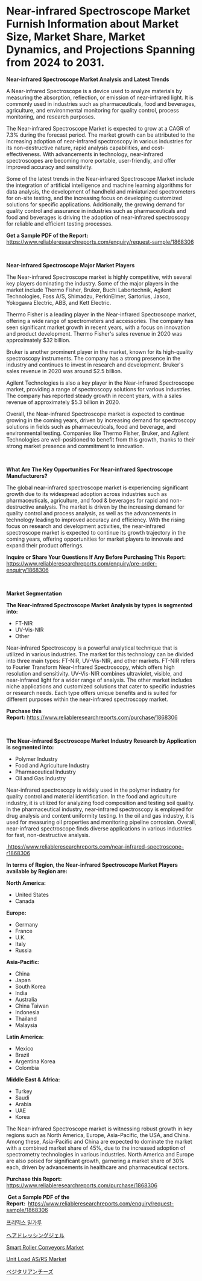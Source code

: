 <p><h1>Near-infrared Spectroscope Market Furnish Information about Market Size, Market Share, Market Dynamics, and Projections Spanning from 2024 to 2031.</h1></p><p><strong>Near-infrared Spectroscope Market Analysis and Latest Trends</strong></p>
<p><p>A Near-infrared Spectroscope is a device used to analyze materials by measuring the absorption, reflection, or emission of near-infrared light. It is commonly used in industries such as pharmaceuticals, food and beverages, agriculture, and environmental monitoring for quality control, process monitoring, and research purposes.</p><p>The Near-infrared Spectroscope Market is expected to grow at a CAGR of 7.3% during the forecast period. The market growth can be attributed to the increasing adoption of near-infrared spectroscopy in various industries for its non-destructive nature, rapid analysis capabilities, and cost-effectiveness. With advancements in technology, near-infrared spectroscopes are becoming more portable, user-friendly, and offer improved accuracy and sensitivity.</p><p>Some of the latest trends in the Near-infrared Spectroscope Market include the integration of artificial intelligence and machine learning algorithms for data analysis, the development of handheld and miniaturized spectrometers for on-site testing, and the increasing focus on developing customized solutions for specific applications. Additionally, the growing demand for quality control and assurance in industries such as pharmaceuticals and food and beverages is driving the adoption of near-infrared spectroscopy for reliable and efficient testing processes.</p></p>
<p><strong>Get a Sample PDF of the Report:&nbsp;</strong> <a href="https://www.reliableresearchreports.com/enquiry/request-sample/1868306">https://www.reliableresearchreports.com/enquiry/request-sample/1868306</a></p>
<p>&nbsp;</p>
<p><strong>Near-infrared Spectroscope Major Market Players</strong></p>
<p><p>The Near-infrared Spectroscope market is highly competitive, with several key players dominating the industry. Some of the major players in the market include Thermo Fisher, Bruker, Buchi Labortechnik, Agilent Technologies, Foss A/S, Shimadzu, PerkinElmer, Sartorius, Jasco, Yokogawa Electric, ABB, and Kett Electric.</p><p>Thermo Fisher is a leading player in the Near-infrared Spectroscope market, offering a wide range of spectrometers and accessories. The company has seen significant market growth in recent years, with a focus on innovation and product development. Thermo Fisher's sales revenue in 2020 was approximately $32 billion.</p><p>Bruker is another prominent player in the market, known for its high-quality spectroscopy instruments. The company has a strong presence in the industry and continues to invest in research and development. Bruker's sales revenue in 2020 was around $2.5 billion.</p><p>Agilent Technologies is also a key player in the Near-infrared Spectroscope market, providing a range of spectroscopy solutions for various industries. The company has reported steady growth in recent years, with a sales revenue of approximately $5.3 billion in 2020.</p><p>Overall, the Near-infrared Spectroscope market is expected to continue growing in the coming years, driven by increasing demand for spectroscopy solutions in fields such as pharmaceuticals, food and beverage, and environmental testing. Companies like Thermo Fisher, Bruker, and Agilent Technologies are well-positioned to benefit from this growth, thanks to their strong market presence and commitment to innovation.</p></p>
<p>&nbsp;</p>
<p><strong>What Are The Key Opportunities For Near-infrared Spectroscope Manufacturers?</strong></p>
<p><p>The global near-infrared spectroscope market is experiencing significant growth due to its widespread adoption across industries such as pharmaceuticals, agriculture, and food & beverages for rapid and non-destructive analysis. The market is driven by the increasing demand for quality control and process analysis, as well as the advancements in technology leading to improved accuracy and efficiency. With the rising focus on research and development activities, the near-infrared spectroscope market is expected to continue its growth trajectory in the coming years, offering opportunities for market players to innovate and expand their product offerings.</p></p>
<p><strong>Inquire or Share Your Questions If Any Before Purchasing This Report:</strong> <a href="https://www.reliableresearchreports.com/enquiry/pre-order-enquiry/1868306">https://www.reliableresearchreports.com/enquiry/pre-order-enquiry/1868306</a></p>
<p>&nbsp;</p>
<p><strong>Market Segmentation</strong></p>
<p><strong>The Near-infrared Spectroscope Market Analysis by types is segmented into:</strong></p>
<p><ul><li>FT-NIR</li><li>UV-Vis-NIR</li><li>Other</li></ul></p>
<p><p>Near-infrared Spectroscopy is a powerful analytical technique that is utilized in various industries. The market for this technology can be divided into three main types: FT-NIR, UV-Vis-NIR, and other markets. FT-NIR refers to Fourier Transform Near-Infrared Spectroscopy, which offers high resolution and sensitivity. UV-Vis-NIR combines ultraviolet, visible, and near-infrared light for a wider range of analysis. The other market includes niche applications and customized solutions that cater to specific industries or research needs. Each type offers unique benefits and is suited for different purposes within the near-infrared spectroscopy market.</p></p>
<p><strong>Purchase this Report:&nbsp;</strong><a href="https://www.reliableresearchreports.com/purchase/1868306">https://www.reliableresearchreports.com/purchase/1868306</a></p>
<p>&nbsp;</p>
<p><strong>The Near-infrared Spectroscope Market Industry Research by Application is segmented into:</strong></p>
<p><ul><li>Polymer Industry</li><li>Food and Agriculture Industry</li><li>Pharmaceutical Industry</li><li>Oil and Gas Industry</li></ul></p>
<p><p>Near-infrared spectroscopy is widely used in the polymer industry for quality control and material identification. In the food and agriculture industry, it is utilized for analyzing food composition and testing soil quality. In the pharmaceutical industry, near-infrared spectroscopy is employed for drug analysis and content uniformity testing. In the oil and gas industry, it is used for measuring oil properties and monitoring pipeline corrosion. Overall, near-infrared spectroscope finds diverse applications in various industries for fast, non-destructive analysis.</p></p>
<p><a href="https://www.reliableresearchreports.com/near-infrared-spectroscope-r1868306">&nbsp;https://www.reliableresearchreports.com/near-infrared-spectroscope-r1868306</a></p>
<p><strong>In terms of Region, the Near-infrared Spectroscope Market Players available by Region are:</strong></p>
<p>
    <p> <strong> North America: </strong>
        <ul>
            <li>United States</li>
            <li>Canada</li>
        </ul>
        </p> 
    <p> <strong> Europe: </strong>
        <ul>
            <li>Germany</li>
            <li>France</li>
            <li>U.K.</li>
            <li>Italy</li>
            <li>Russia</li>
        </ul>
        </p> 
    <p> <strong> Asia-Pacific: </strong>
        <ul>
            <li>China</li>
            <li>Japan</li>
            <li>South Korea</li>
            <li>India</li>
            <li>Australia</li>
            <li>China Taiwan</li>
            <li>Indonesia</li>
            <li>Thailand</li>
            <li>Malaysia</li>
        </ul>
        </p> 
    <p> <strong> Latin America: </strong>
        <ul>
            <li>Mexico</li>
            <li>Brazil</li>
            <li>Argentina Korea</li>
            <li>Colombia</li>
        </ul>
        </p> 
    <p> <strong> Middle East & Africa: </strong>
        <ul>
            <li>Turkey</li>
            <li>Saudi</li>
            <li>Arabia</li>
            <li>UAE</li>
            <li>Korea</li>
        </ul>
    </p>
    </p>
<p><p>The Near-infrared Spectroscope market is witnessing robust growth in key regions such as North America, Europe, Asia-Pacific, the USA, and China. Among these, Asia-Pacific and China are expected to dominate the market with a combined market share of 45%, due to the increased adoption of spectrometry technologies in various industries. North America and Europe are also poised for significant growth, garnering a market share of 30% each, driven by advancements in healthcare and pharmaceutical sectors.</p></p>
<p><strong>Purchase this Report: </strong><a href="https://www.reliableresearchreports.com/purchase/1868306">https://www.reliableresearchreports.com/purchase/1868306</a></p>
<p>&nbsp;<strong>Get a Sample PDF of the Report:&nbsp;&nbsp;</strong><a href="https://www.reliableresearchreports.com/enquiry/request-sample/1868306">https://www.reliableresearchreports.com/enquiry/request-sample/1868306</a></p>
<p><strong></strong></p>
<p><p><a href="https://github.com/fernandotryO5lson96765/Market-Research-Report-List-1/blob/main/489536239990.md">프리믹스 밀가루</a></p><p><a href="https://github.com/mm14022023/Market-Research-Report-List-1/blob/main/663296143478.md">ヘアドレッシングジェル</a></p><p><a href="https://github.com/dx0328/Market-Research-Report-List-2/blob/main/smart-roller-conveyors-market.md">Smart Roller Conveyors Market</a></p><p><a href="https://github.com/Glendatilghmankmgz0rbhwpy/Market-Research-Report-List-2/blob/main/unit-load-asrs-market.md">Unit Load AS/RS Market</a></p><p><a href="https://github.com/RudySimonis2023/Market-Research-Report-List-1/blob/main/793876943479.md">ベジタリアンチーズ</a></p></p>